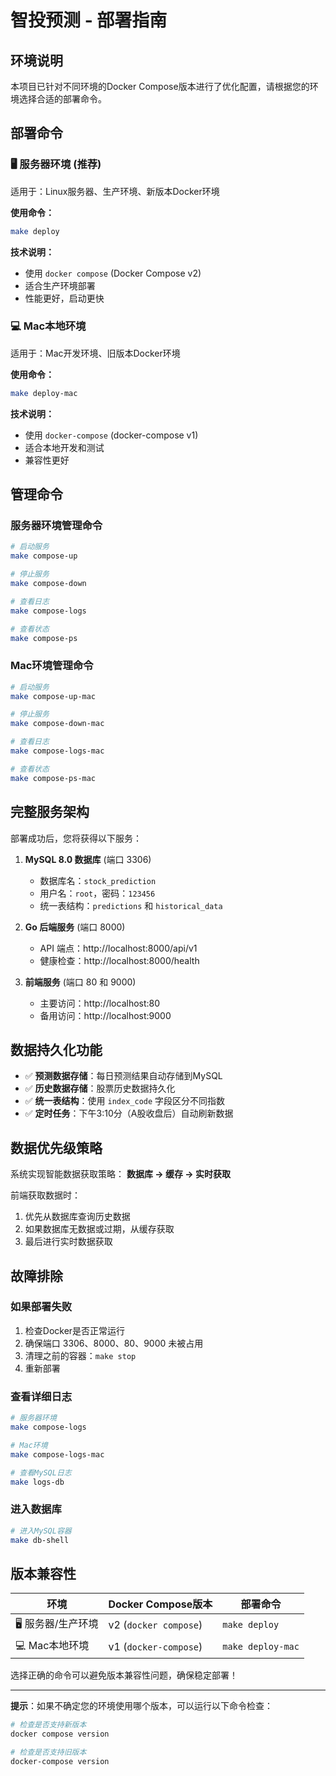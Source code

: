 # 智投预测 - 部署指南

## 环境说明

本项目已针对不同环境的Docker Compose版本进行了优化配置，请根据您的环境选择合适的部署命令。

## 部署命令

### 🖥️ 服务器环境 (推荐)
适用于：Linux服务器、生产环境、新版本Docker环境

**使用命令：**
```bash
make deploy
```

**技术说明：**
- 使用 `docker compose` (Docker Compose v2)
- 适合生产环境部署
- 性能更好，启动更快

### 💻 Mac本地环境
适用于：Mac开发环境、旧版本Docker环境

**使用命令：**
```bash
make deploy-mac
```

**技术说明：**
- 使用 `docker-compose` (docker-compose v1)
- 适合本地开发和测试
- 兼容性更好

## 管理命令

### 服务器环境管理命令
```bash
# 启动服务
make compose-up

# 停止服务  
make compose-down

# 查看日志
make compose-logs

# 查看状态
make compose-ps
```

### Mac环境管理命令
```bash
# 启动服务
make compose-up-mac

# 停止服务
make compose-down-mac

# 查看日志
make compose-logs-mac

# 查看状态
make compose-ps-mac
```

## 完整服务架构

部署成功后，您将获得以下服务：

1. **MySQL 8.0 数据库** (端口 3306)
   - 数据库名：`stock_prediction`
   - 用户名：`root`，密码：`123456`
   - 统一表结构：`predictions` 和 `historical_data`

2. **Go 后端服务** (端口 8000)
   - API 端点：http://localhost:8000/api/v1
   - 健康检查：http://localhost:8000/health

3. **前端服务** (端口 80 和 9000)
   - 主要访问：http://localhost:80
   - 备用访问：http://localhost:9000

## 数据持久化功能

- ✅ **预测数据存储**：每日预测结果自动存储到MySQL
- ✅ **历史数据存储**：股票历史数据持久化
- ✅ **统一表结构**：使用 `index_code` 字段区分不同指数
- ✅ **定时任务**：下午3:10分（A股收盘后）自动刷新数据

## 数据优先级策略

系统实现智能数据获取策略：
**数据库 → 缓存 → 实时获取**

前端获取数据时：
1. 优先从数据库查询历史数据
2. 如果数据库无数据或过期，从缓存获取
3. 最后进行实时数据获取

## 故障排除

### 如果部署失败
1. 检查Docker是否正常运行
2. 确保端口 3306、8000、80、9000 未被占用
3. 清理之前的容器：`make stop`
4. 重新部署

### 查看详细日志
```bash
# 服务器环境
make compose-logs

# Mac环境  
make compose-logs-mac

# 查看MySQL日志
make logs-db
```

### 进入数据库
```bash
# 进入MySQL容器
make db-shell
```

## 版本兼容性

| 环境 | Docker Compose版本 | 部署命令 |
|------|-------------------|----------|
| 🖥️ 服务器/生产环境 | v2 (`docker compose`) | `make deploy` |
| 💻 Mac本地环境 | v1 (`docker-compose`) | `make deploy-mac` |

选择正确的命令可以避免版本兼容性问题，确保稳定部署！

---

**提示**：如果不确定您的环境使用哪个版本，可以运行以下命令检查：

```bash
# 检查是否支持新版本
docker compose version

# 检查是否支持旧版本  
docker-compose version
```
